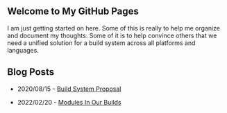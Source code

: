 ## Welcome to My GitHub Pages

I am just getting started on here. Some of this is really to help me organize and document my thoughts. Some of it is to help convince others that we need a unified solution for a build system across all platforms and languages.

## Blog Posts

* 2020/08/15 - [Build System Proposal ](blog/2020/08/15/build-system-proposal)

* 2022/02/20 - [Modules In Our Builds](blog/2022/02/20/modules-in-our-builds)